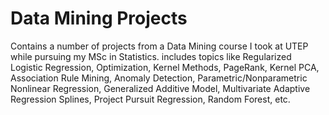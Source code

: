 # Data Mining Projects
 Contains a number of projects from a Data Mining course I took at UTEP while pursuing my MSc in Statistics. includes topics like Regularized Logistic Regression, Optimization, Kernel Methods, PageRank, Kernel PCA, Association Rule Mining, Anomaly Detection, Parametric/Nonparametric Nonlinear Regression, Generalized Additive Model, Multivariate Adaptive Regression Splines,  Project Pursuit Regression, Random Forest, etc.
